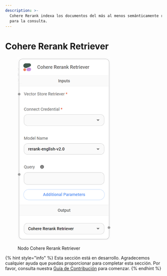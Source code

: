 ```yaml
---
description: >-
  Cohere Rerank indexa los documentos del más al menos semánticamente relevante
  para la consulta.
---
```


# Cohere Rerank Retriever

<figure><img src="../../../../.gitbook/assets/image (130).png" alt="" width="299"><figcaption><p>Nodo Cohere Rerank Retriever</p></figcaption></figure>

{% hint style="info" %}
Esta sección está en desarrollo. Agradecemos cualquier ayuda que puedas proporcionar para completar esta sección. Por favor, consulta nuestra [Guía de Contribución](../../../../contributing/) para comenzar.
{% endhint %}

